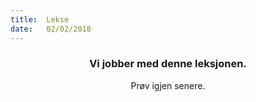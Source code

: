 ```yaml
---
title:  Lekse
date:   02/02/2018
---
```


### <center>Vi jobber med denne leksjonen.</center>
<center>Prøv igjen senere.</center>